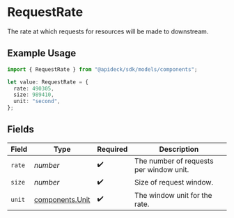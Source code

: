 # RequestRate

The rate at which requests for resources will be made to downstream.

## Example Usage

```typescript
import { RequestRate } from "@apideck/sdk/models/components";

let value: RequestRate = {
  rate: 490305,
  size: 989410,
  unit: "second",
};
```

## Fields

| Field                                              | Type                                               | Required                                           | Description                                        |
| -------------------------------------------------- | -------------------------------------------------- | -------------------------------------------------- | -------------------------------------------------- |
| `rate`                                             | *number*                                           | :heavy_check_mark:                                 | The number of requests per window unit.            |
| `size`                                             | *number*                                           | :heavy_check_mark:                                 | Size of request window.                            |
| `unit`                                             | [components.Unit](../../models/components/unit.md) | :heavy_check_mark:                                 | The window unit for the rate.                      |